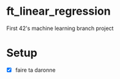 # ft_linear_regression
First 42's machine learning branch project

<h1> Setup </h1>

- [x] faire ta daronne
